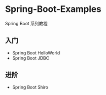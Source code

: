 # Spring-Boot-Examples
Spring Boot 系列教程

## 入门

* Spring Boot HelloWorld
* Spring Boot JDBC 

## 进阶

* Spring Boot Shiro

